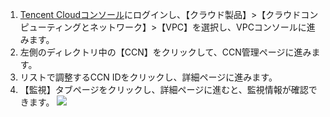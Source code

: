 1. [Tencent Cloudコンソール](https://console.cloud.tencent.com/)にログインし、【クラウド製品】>【クラウドコンピューティングとネットワーク】>【VPC】を選択し、VPCコンソールに進みます。
2. 左側のディレクトリ中の【CCN】をクリックして、CCN管理ページに進みます。
3. リストで調整するCCN IDをクリックし、詳細ページに進みます。
4. 【監視】タブページをクリックし、詳細ページに進むと、監視情報が確認できます。
 ![](https://main.qcloudimg.com/raw/cc366dc1edc26c6c02782ca9b391c2f8.png)
